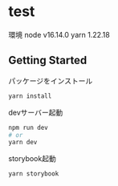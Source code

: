 # test

環境
node v16.14.0
yarn 1.22.18

## Getting Started

パッケージをインストール

```sh
yarn install
```

devサーバー起動

```bash
npm run dev
# or
yarn dev
```

storybook起動

```sh
yarn storybook
```
